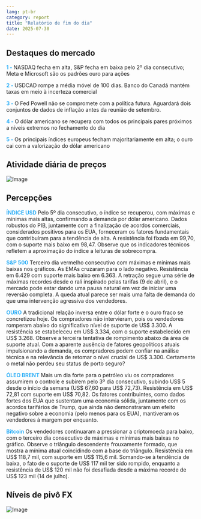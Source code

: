 ```yaml
---
lang: pt-br
category: report
title: "Relatório de fim do dia"
date: 2025-07-30
---
```



<h2>Destaques do mercado</h2>
<strong style="color: #2caef7;">1 - </strong> NASDAQ fecha em alta, S&P fecha em baixa pelo 2º dia consecutivo; Meta e Microsoft são os padrões ouro para ações

<strong style="color: #2caef7;">2 - </strong> USDCAD rompe a média móvel de 100 dias. Banco do Canadá mantém taxas em meio à incerteza comercial

<strong style="color: #2caef7;">3 - </strong> O Fed Powell não se compromete com a política futura. Aguardará dois conjuntos de dados de inflação antes da reunião de setembro.

<strong style="color: #2caef7;">4 - </strong> O dólar americano se recupera com todos os principais pares próximos a níveis extremos no fechamento do dia

<strong style="color: #2caef7;">5 - </strong> Os principais índices europeus fecham majoritariamente em alta; o ouro cai com a valorização do dólar americano



<h2>Atividade diária de preços</h2>
<img src="https://markleighedu.github.io/img/Jul-2025/30-Jul-2025/price.jpg" alt="Image"/>

<h2>Percepções</h2>
<strong style="color: #2caef7;">ÍNDICE USD</strong> Pelo 5º dia consecutivo, o índice se recuperou, com máximas e mínimas mais altas, confirmando a demanda por dólar americano. Dados robustos do PIB, juntamente com a finalização de acordos comerciais, considerados positivos para os EUA, forneceram os fatores fundamentais que contribuíram para a tendência de alta. A resistência foi fixada em 99,70, com o suporte mais baixo em 98,47. Observe que os indicadores técnicos refletem a aproximação do índice a leituras de sobrecompra.

<strong style="color: #2caef7;">S&P 500</strong> Terceiro dia vermelho consecutivo com máximas e mínimas mais baixas nos gráficos. As EMAs cruzaram para o lado negativo. Resistência em 6.429 com suporte mais baixo em 6.363. A retração segue uma série de máximas recordes desde o rali inspirado pelas tarifas (9 de abril), e o mercado pode estar dando uma pausa natural em vez de iniciar uma reversão completa. A queda atual parece ser mais uma falta de demanda do que uma intervenção agressiva dos vendedores.

<strong style="color: #2caef7;">OURO</strong> A tradicional relação inversa entre o dólar forte e o ouro fraco se concretizou hoje. Os compradores não intervieram, pois os vendedores romperam abaixo do significativo nível de suporte de US$ 3.300. A resistência se estabeleceu em US$ 3.334, com o suporte estabelecido em US$ 3.268. Observe a terceira tentativa de rompimento abaixo da área de suporte atual. Com a aparente ausência de fatores geopolíticos atuais impulsionando a demanda, os compradores podem confiar na análise técnica e na relevância de retomar o nível crucial de US$ 3.300. Certamente o metal não perdeu seu status de porto seguro?

<strong style="color: #2caef7;">ÓLEO BRENT</strong> Mais um dia forte para o petróleo viu os compradores assumirem o controle e subirem pelo 3º dia consecutivo, subindo US$ 5 desde o início da semana (US$ 67,60 para US$ 72,73). Resistência em US$ 72,81 com suporte em US$ 70,82. Os fatores contribuintes, como dados fortes dos EUA que sustentam uma economia sólida, juntamente com os acordos tarifários de Trump, que ainda não demonstraram um efeito negativo sobre a economia (pelo menos para os EUA), mantiveram os vendedores à margem por enquanto.

<strong style="color: #2caef7;">Bitcoin</strong> Os vendedores continuaram a pressionar a criptomoeda para baixo, com o terceiro dia consecutivo de máximas e mínimas mais baixas no gráfico. Observe o triângulo descendente frouxamente formado, que mostra a mínima atual coincidindo com a base do triângulo. Resistência em US$ 118,7 mil, com suporte em US$ 115,6 mil. Somando-se à tendência de baixa, o fato de o suporte de US$ 117 mil ter sido rompido, enquanto a resistência de US$ 120 mil não foi desafiada desde a máxima recorde de US$ 123 mil (14 de julho).



<h2>Níveis de pivô FX</h2>
<img src="https://markleighedu.github.io/img/Jul-2025/30-Jul-2025/pivot.jpg" alt="Image"/>